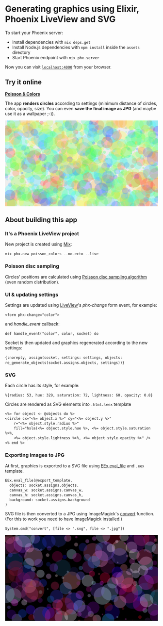 # Generating graphics using Elixir, Phoenix LiveView and SVG

To start your Phoenix server:

* Install dependencies with `mix deps.get`
* Install Node.js dependencies with `npm install` inside the `assets` directory
* Start Phoenix endpoint with `mix phx.server`

Now you can visit [`localhost:4000`](http://localhost:4000) from your browser.

## Try it online

**[Poisson & Colors](https://art-code.herokuapp.com/poisson-colors)**

The app **renders circles** according to settings (minimum distance of circles, color, opacity, size). You can even **save the final image as JPG** (and maybe use it
as a wallpaper ;-)).

![Poisson circles](circles1.jpg "circles")

## About building this app

### It's a Phoenix LiveView project

New project is created using [Mix](https://hexdocs.pm/phoenix/Mix.Tasks.Phx.New.html):

`mix phx.new poisson_colors --no-ecto --live`

### Poisson disc sampling

Circles' positions are calculated using
[Poisson disc sampling algorithm](https://github.com/miladamilli/poisson_disc_sampling)
(even random distribution).

### UI & updating settings

Settings are updated using [LiveView](https://hexdocs.pm/phoenix_live_view/Phoenix.LiveView.html)'s
_phx-change_ form event, for example:

`<form phx-change="color">`

and _handle_event_ callback:

`def handle_event("color", color, socket) do`

Socket is then updated and graphics regenerated according to the new settings:

`{:noreply, assign(socket, settings: settings, objects: re_generate_objects(socket.assigns.objects, settings))}`

### SVG

Each circle has its style, for example:

`%{radius: 53, hue: 329, saturation: 72, lightness: 60, opacity: 0.8}`

Circles are rendered as SVG elements into `.html.leex` template

```
<%= for object <- @objects do %>
<circle cx="<%= object.x %>" cy="<%= object.y %>"
    r="<%= object.style.radius %>"
    fill="hsla(<%= object.style.hue %>, <%= object.style.saturation %>%,
    <%= object.style.lightness %>%, <%= object.style.opacity %>" />
<% end %>
```

### Exporting images to JPG

At first, graphics is exported to a SVG file using [EEx.eval_file](https://hexdocs.pm/eex/EEx.html#eval_file/3) and `.eex` template.

```
EEx.eval_file(@export_template,
  objects: socket.assigns.objects,
  canvas_w: socket.assigns.canvas_w,
  canvas_h: socket.assigns.canvas_h,
  background: socket.assigns.background
)
```

SVG file is then converted to a JPG using ImageMagick's [convert](https://imagemagick.org/script/convert.php) function. (For this to work you need to have ImageMagick installed.)

`System.cmd("convert", [file <> ".svg", file <> ".jpg"])`

![Poisson circles](circles2.jpg "circles")
